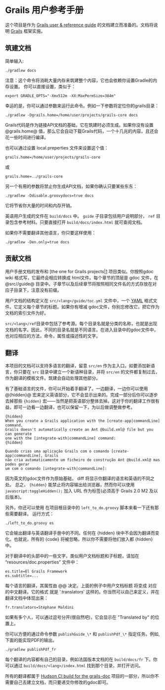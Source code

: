 Grails 用户参考手册
===========================

这个项目是作为 [Grails user & reference guide][Grails Documentation] 的文档建立而准备的。文档将说明 [Grails][Grails] 框架实施。

[Grails Documentation]: http://grails.org/doc/latest
[Grails]: http://grails.org

筑建文档
------------------

简单输入:

    ./gradlew docs

注意：这个命令将消耗大量内存来筑建整个内容，它也会依赖你设置Gradle的内存设置。
你可以直接设置，类似于：

    export GRADLE_OPTS="-Xmx512m -XX:MaxPermSize=384m"

幸运的是，你可以通过参数来运行此命令。例如一下参数将定位你的grails目录：

    ./gradlew -Dgrails.home=/home/user/projects/grails-core docs 

Grails代码是作为链接API文档的基础，它在筑建时必须生成。如果你没有设置 @grails.home@ 值，那么它会自动下载Grails代码，一个十几兆的内容，且还会花一些时间进行编译。

也可以通过设置 local.preperties 文件来设置这个值：

    grails.home=/home/user/projects/grails-core

或

    grails.home=../grails-core

另一个有用的参数将禁止你生成API文档，如果你确认只要某些东东：

    ./gradlew -Ddisable.groovydocs=true docs

它将节省你大量的时间和内存开销。

英语用户生成的文件在 `build/docs` 中。 `guide`  子目录包括用户说明部分， `ref` 目录包含参考材料。只要直接打开 `build/docs/index.html` 就可查阅文档。

如果你不需要翻译其他语言，你只要这样使用：

    ./gradlew -Den.only=true docs

贡献文档
--------------------------

用户手册文档的发布和 [the one for Grails projects|[1] 项目类似。你按照gdoc wiki 格式写，它最终会相应转换成 html文件。每个章节的顶层是 gdoc 文件，在 @src/<lang>/guide@ 目录中。子章节以及后续章节将按照相同文件名的方式存放在对应子目录下，注意没有前缀。

用户文档的结构定义在 `src/<lang>/guide/toc.yml` 文件中，一个 [YAML][2] 格式文件。它定义每个章节的标题。如果你有增减 gdoc文件，你别忘修改它，把它作为文档的索引文件为好。

`src/<lang>/ref`目录中包括了参考源。每个目录名就是分类的名称，也就是出现文档的名字。因此，不同的目录名就是不同语言。在进入目录中的gdoc文件中，也对应相应的方法，命令，属性或描述性的文字。

翻译
------------

本项目的文档可以支持多语言的翻译，留意 `src/en` 作为主入口。如要添加新语言，你只要在 `src` 目录中建立一个新语种目录，并将 `src/en` 的文件都复制过去，作为翻译的模板文件。筑建会自动处理其他部分。

有了基础语言的文件，你可以开始着手翻译了。一边翻译，一边你可以使用 @\{hidden\}@ 宏来定义英语部分，它不会显示出来的。完成一部分后你可以逐步去掉那些 `{hidden}` 宏——当然是把英语部分整体去掉。这对于你的翻译工作很有益，即可一边看一边翻译，也可以保留一下，为以后做调整做参考。

    {hidden}
    When you create a Grails application with the [create-app|commandLine] command,
    Grails doesn't automatically create an Ant @build.xml@ file but you can generate
    one with the [integrate-with|commandLine] command:
    {hidden}

    Quando crias uma aplicação Grails com o comando [create-app|commandLine], Grails
    não cria automaticamente um ficheiro de construção Ant @build.xml@ mas podes gerar
    um com o comando [integrate-with|commandLine]:

因为英文的gdoc文件作为原始基础， diff 将显示你翻译的语言和英语的不同之处。
总之， `{hidden}` 能禁止将内容输出给浏览器，然而你可以使用 `javascript:toggleHidden();` 加入 URL 作为标签(必须高于 Grails 2.0 M2 及以后版本)。

另外，你还可以使用 在项目根目录中的 `left_to_do.groovy` 脚本来看一下还有那些需要翻译。
运行方式：

    ./left_to_do.groovy es


它会输出翻译与英语翻译手册中的不同。任何在 {hidden} 块中不会因为翻译而变化。也就说，所有的 {code} 将被忽略，所以你不需要将他们放入都 {hidden} 中。

对于翻译中的头部中的一些文字，类似用户文档标题和子标题，请加在 “resources/doc.properties” 文件中：

    es.title=El Grails Framework
    es.subtitle=...

每个语言的翻译，其属性由 @<lang>@ 决定。上面的例子中用户文档标题 将变成 对应的中文翻译。它的格式 就是 '<lang>.translators' 这样的。你当然可以自己来定义，并在翻译文档中体现出来：

    fr.translators=Stéphane Maldini

如果有多个人，可以通过逗号分开(很自然吧)，它会显示在 "Translated by" 的位置上。

你可以方便的通过命令参数 `publishGuide_\*` 和 `publishPdf_\*` 指定任务。例如, 下面的能实现PDF的输出。

    ./gradlew publishPdf_fr

每个翻译的内容都有自己的目录，例如法国版本文档的在 `build/docs/fr` 下。你可以通过 `build/docs/<lang>/index.html` 找到那个目录，并打开访问。

所有的翻译都属于 [Hudson CI build for the grails-doc][2] 项目的一部分，所以你不需要自己去建立文档，而只要递交你修改的gdoc即可。

[1]: http://grails.org/doc/2.0.0.M1/guide/conf.html#docengine
[2]: http://hudson.grails.org/job/grails_docs_2.0.x/lastSuccessfulBuild/artifact/build/docs/
